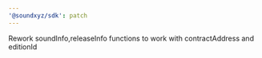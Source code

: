 ```yaml
---
'@soundxyz/sdk': patch
---
```


Rework soundInfo,releaseInfo functions to work with contractAddress and editionId
